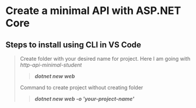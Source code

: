 
# Create a minimal API with ASP.NET Core

## Steps to install using CLI in VS Code

> Create folder with your desired name for project. Here I am going with *http-api-minimal-student*
>> ***dotnet new web***
>
> Command to create project without creating folder
>> ***dotnet new web -o 'your-project-name'***
